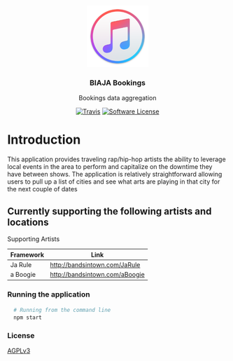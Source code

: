 <p align="center">
  <img alt="GitHub Logo" src="docs/itunes_logo.png" height="140" />
  <h3 align="center">BIAJA Bookings</h3>
  <p align="center">Bookings data aggregation</p>
  <p align="center">
    <a href="https://travis-ci.com/oshalygin/biaja-bookings"><img alt="Travis" src="https://travis-ci.com/oshalygin/biaja-bookings.svg?branch=master"></a>
    <a href="/LICENSE.md"><img alt="Software License" src="https://img.shields.io/badge/license-MIT-brightgreen.svg?style=flat-square"></a>
  </p>
</p>

# Introduction

This application provides traveling rap/hip-hop artists the ability to leverage local events in the area to perform and capitalize on the downtime they have between shows.  The application is relatively straightforward allowing users to pull up a list of cities and see what arts are playing in that city for the next couple of dates

## Currently supporting the following artists and locations

Supporting Artists

| Framework   | Link         |
|-------------|--------------|
| Ja Rule     | http://bandsintown.com/JaRule |
| a Boogie    | http://bandsintown.com/aBoogie |

### Running the application

```bash
  # Running from the command line
  npm start
```

### License

[AGPLv3](LICENSE)
